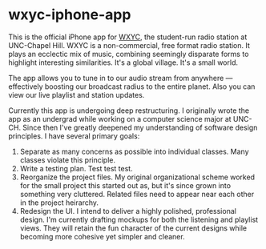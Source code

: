 wxyc-iphone-app
===============

This is the official iPhone app for [WXYC](http://wxyc.org/), the student-run radio station at UNC-Chapel Hill. WXYC is a non-commercial, free format radio station. It plays an ecclectic mix of music, combining seemingly disparate forms to highlight interesting similarities. It's a global village. It's a small world. 

The app allows you to tune in to our audio stream from anywhere — effectively boosting our broadcast radius to the entire planet. Also you can view our live playlist and station updates.

Currently this app is undergoing deep restructuring. I originally wrote the app as an undergrad while working on a computer science major at UNC-CH. Since then I've greatly deepened my understanding of software design principles. I have several primary goals:

1. Separate as many concerns as possible into individual classes. Many classes violate this principle.
1. Write a testing plan. Test test test.
1. Reorganize the project files. My original organizational scheme worked for the small project this started out as, but it's since grown into something very cluttered. Related files need to appear near each other in the project heirarchy.
1. Redesign the UI. I intend to deliver a highly polished, professional design. I'm currently drafting mockups for both the listening and playlist views. They will retain the fun character of the current designs while becoming more cohesive yet simpler and cleaner.